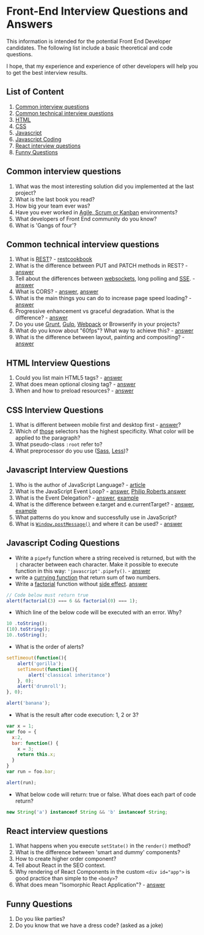 # Front-End Interview Questions and Answers
This information is intended for the potential Front End Developer candidates.
The following list include a basic theoretical and code questions.

I hope, that my experience and experience of other developers will help you to get the best interview results.

## List of Content
1. [Common interview questions](#common-interview-questions)
1. [Common technical interview questions](#common-technical-interview-questions)
1. [HTML](#html-interview-questions)
1. [CSS](#css-interview-questions)
1. [Javascript](#javascript-interview-questions)
1. [Javascript Coding](#javascript-coding-questions)
1. [React interview questions](#react-interview-questions)
1. [Funny Questions](#funny-questions)

## Common interview questions
1. What was the most interesting solution did you implemented at the last project? 
1. What is the last book you read?
1. How big your team ever was?
1. Have you ever worked in [Agile, Scrum or Kanban](https://www.smartsheet.com/agile-vs-scrum-vs-waterfall-vs-kanban) environments?
1. What developers of Front End community do you know?
1. What is 'Gangs of four'?

## Common technical interview questions
1. What is [REST](http://www.restapitutorial.com/)? - [restcookbook](http://restcookbook.com/)
1. What is the difference between PUT and PATCH methods in REST? - [answer](https://stackoverflow.com/questions/21660791/what-is-the-main-difference-between-patch-and-put-request)
1. Tell about the differences between [websockets](https://developer.mozilla.org/en-US/docs/Web/API/WebSocket), long polling and [SSE](https://developer.mozilla.org/en-US/docs/Web/API/Server-sent_events/Using_server-sent_events). - [answer](https://stackoverflow.com/questions/11077857/what-are-long-polling-websockets-server-sent-events-sse-and-comet)
1. What is CORS? - [answer](https://www.maxcdn.com/one/visual-glossary/cors/), [answer](https://developer.mozilla.org/en-US/docs/Web/HTTP/Access_control_CORS)
1. What is the main things you can do to increase page speed loading? - [answer](https://www.crazyegg.com/blog/speed-up-your-website/)
1. Progressive enhancement vs graceful degradation. What is the difference? - [answer](https://www.w3.org/wiki/Graceful_degradation_versus_progressive_enhancement)
1. Do you use [Grunt](https://gruntjs.com/), [Gulp](https://gulpjs.com/), [Webpack](https://webpack.github.io/) or Browserify in your projects?
1. What do you know about "60fps"? What way to achieve this? - [answer](https://github.com/vasanthk/browser-rendering-optimization)
1. What is the difference between layout, painting and compositing? - [answer](https://developers.google.com/web/fundamentals/performance/rendering/?hl=en)

## HTML Interview Questions
1. Could you list main HTML5 tags? - [answer](https://developer.mozilla.org/en-US/docs/Web/HTML/Element)
1. What does mean optional closing tag? - [answer](https://www.w3.org/TR/REC-html40/index/elements.html) 
1. When and how to preload resources? - [answer](https://medium.com/reloading/preload-prefetch-and-priorities-in-chrome-776165961bbf)

## CSS Interview Questions
1. What is different between mobile first and desktop first - [answer](https://codemyviews.com/blog/mobilefirst )?
1. Which of [those](https://jsfiddle.net/thisman/9o8s2bdk/) selectors has the highest specificity. What color will be applied to the paragraph?
1. What pseudo-class `:root` refer to?
1. What preprocessor do you use ([Sass](http://sass-lang.com/), [Less](http://lesscss.org/))?

## Javascript Interview Questions
1. Who is the author of JavaScript Language? - [article](https://auth0.com/blog/a-brief-history-of-javascript/)
1. What is the JavaScript Event Loop? - [answer](http://altitudelabs.com/blog/what-is-the-javascript-event-loop/), [Philip Roberts answer](https://www.youtube.com/watch?v=8aGhZQkoFbQ&t=1244s)
1. What is the Event Delegation? - [answer](https://davidwalsh.name/event-delegate), [example](https://jsfiddle.net/thisman/h2eqfsx6/)
1. What is the difference between e.target and e.currentTarget? - [answer](https://developer.mozilla.org/en-US/docs/Web/API/Event/currentTarget), [example](https://jsfiddle.net/thisman/gkdeocd6/)
1. What patterns do you know and successfully use in JavaScript?
1. What is [`Window.postMessage()`](https://davidwalsh.name/window-postmessage) and where it can be used? - [answer](https://developer.mozilla.org/en-US/docs/Web/API/Window/postMessage)

## Javascript Coding Questions
* Write a `pipefy` function where a string received is returned, but with the `|` character between each character. Make it possible to execute function in this way: `'javascript'.pipefy()`. - [answer](https://jsfiddle.net/thisman/6ynaf3ot/)
* write a [currying function](https://medium.com/@adambene/currying-in-javascript-es6-540d2ad09400) that return sum of two numbers.
* Write a [factorial](https://www.mathsisfun.com/numbers/factorial.html) function without [side effect](https://stackoverflow.com/a/8129277/5513804). [answer](https://jsfiddle.net/thisman/8v0h5oLq/)
```js
// Code below must return true
alert(factorial(3) === 6 && factorial(0) === 1);
```
* Which line of the below code will be executed with an error. Why?
```js
10 .toString();
(10).toString();
10..toString();
```
* What is the order of alerts?
```js
setTimeout(function(){
    alert('gorilla');
    setTimeout(function(){
        alert('classical inheritance')
    }, 0);
    alert('drumroll');
}, 0);

alert('banana');
```
* What is the result after code execution: 1, 2 or 3?
```js
var x = 1;
var foo = {
  x:2,
  bar: function() {
    x = 3;
    return this.x;
  }
}
var run = foo.bar;

alert(run);
```

* What below code will return: true or false. What does each part of code return? 
```js
new String('a') instanceof String && 'b' instanceof String;
```

## React interview questions
1. What happens when you execute `setState()` in the `render()` method?
1. What is the difference between 'smart and dummy' components?
1. How to create higher order component?
1. Tell about React in the SEO context.
1. Why rendering of React Components in the custom `<div id="app">` is good practice than simple to the `<body>`?
1. What does mean "Isomorphic React Application"? - [answer](https://www.smashingmagazine.com/2015/04/react-to-the-future-with-isomorphic-apps/)

## Funny Questions
1. Do you like parties?
2. Do you know that we have a dress code? (asked as a joke)